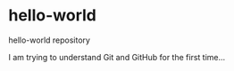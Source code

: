 hello-world
===========

hello-world repository

I am trying to understand Git and GitHub for the first time...
